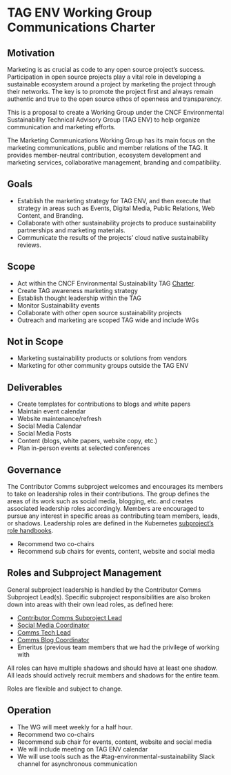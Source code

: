 # TAG ENV Working Group Communications Charter
## Motivation
Marketing is as crucial as code to any open source project’s success. Participation in open source projects play a vital role in developing a sustainable ecosystem around a project by marketing the project through their networks. The key is to promote the project first and always remain authentic and true to the open source ethos of openness and transparency.

This is a proposal to create a Working Group under the CNCF Environmental Sustainability Technical Advisory Group (TAG ENV) to help organize communication and marketing efforts.

The Marketing Communications Working Group has its main focus on the marketing communications, public and member relations of the TAG. It provides member-neutral contribution, ecosystem development and marketing services, collaborative management, branding and compatibility.

## Goals
- Establish the marketing strategy for TAG ENV, and then execute that strategy in areas such as Events, Digital Media, Public Relations, Web Content, and Branding. 
- Collaborate with other sustainability projects to produce sustainability partnerships and marketing materials.
- Communicate the results of the projects’ cloud native sustainability reviews.

## Scope
- Act within the CNCF Environmental Sustainability TAG [Charter](https://github.com/cncf/tag-env-sustainability/blob/main/charter.md). 
- Create TAG awareness marketing strategy
- Establish thought leadership within the TAG
- Monitor Sustainability events
- Collaborate with other open source sustainability projects
- Outreach and marketing are scoped TAG wide and include WGs

## Not in Scope
- Marketing sustainability products or solutions from vendors
- Marketing for other community groups outside the TAG ENV

## Deliverables
- Create templates for contributions to blogs and white papers
- Maintain event calendar
- Website maintenance/refresh
- Social Media Calendar
- Social Media Posts
- Content (blogs, white papers, website copy, etc.)
- Plan in-person events at selected conferences

## Governance
The Contributor Comms subproject welcomes and encourages its members to take on leadership roles in their contributions. The group defines the areas of its work such as social media, blogging, etc. and creates associated leadership roles accordingly. Members are encouraged to pursue any interest in specific areas as contributing team members, leads, or shadows. Leadership roles are defined in the Kubernetes [subproject’s role handbooks](https://github.com/kubernetes/community/tree/master/communication/contributor-comms/role-handbooks).
- Recommend two co-chairs
- Recommend sub chairs for events, content, website and social media

## Roles and Subproject Management
General subproject leadership is handled by the Contributor Comms Subproject Lead(s). Specific subproject responsibilities are also broken down into areas with their own lead roles, as defined here:
- [Contributor Comms Subproject Lead](https://github.com/kubernetes/community/blob/master/communication/contributor-comms/role-handbooks/Subproject-Lead.md)
- [Social Media Coordinator](https://github.com/kubernetes/community/blob/master/communication/contributor-comms/role-handbooks/Social-Media.md)
- [Comms Tech Lead](https://github.com/kubernetes/community/blob/master/communication/contributor-comms/role-handbooks/Comms-Tech-Lead.md)
- [Comms Blog Coordinator](https://github.com/kubernetes/community/blob/master/communication/contributor-comms/role-handbooks/blog-coordinator.md)
- Emeritus (previous team members that we had the privilege of working with 

All roles can have multiple shadows and should have at least one shadow. All leads should actively recruit members and shadows for the entire team.

Roles are flexible and subject to change.


## Operation
- The WG will meet weekly for a half hour.
- Recommend two co-chairs
- Recommend sub chair for events, content, website and social media
- We will include meeting on TAG ENV calendar
- We will use tools such as the #tag-environmental-sustainability Slack channel for asynchronous communication



